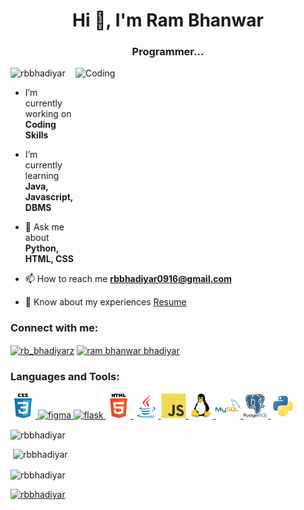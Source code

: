 <h1 align="center">Hi 👋, I'm Ram Bhanwar</h1>               
            
<h3 align="center">Programmer...</h3>  
   
<img align="right" alt="Coding" src="https://camo.githubusercontent.com/5119ee303e5e49cdf23def653b737bede0da49a859a34714d62d9ab518afbbb2/68747470733a2f2f63646e2e6472696262626c652e636f6d2f75736572732f313136323037372f73637265656e73686f74732f333834383931342f70726f6772616d6d65722e676966" data-canonical-src="https://cdn.dribbble.com/users/1162077/screenshots/3848914/programmer.gif" style="display: inline-block; width: 400px; height: 300px;">


<p align="left"> <img src="https://komarev.com/ghpvc/?username=rbbhadiyar&label=Profile%20views&color=0e75b6&style=flat" alt="rbbhadiyar" /> </p>

- I’m currently working on **Coding Skills**

- I’m currently learning **Java, Javascript, DBMS**

- 💬 Ask me about **Python, HTML, CSS**

- 📫 How to reach me **rbbhadiyar0916@gmail.com**

- 📄 Know about my experiences <a href="https://docs.google.com/document/d/1sxdzDPPemOQwsXx-B-03ckrMQiJuqhIw/edit?usp=sharing&ouid=104546113832955011540&rtpof=true&sd=true" target="_blank">Resume<a/>

<h3 align="left">Connect with me:</h3>
<p align="left">
<a href="https://twitter.com/rb_bhadiyarz" target="blank"><img align="center" src="https://raw.githubusercontent.com/rahuldkjain/github-profile-readme-generator/master/src/images/icons/Social/twitter.svg" alt="rb_bhadiyarz" height="30" width="40" /></a>
<a href="https://linkedin.com/in/ram bhanwar bhadiyar" target="blank"><img align="center" src="https://raw.githubusercontent.com/rahuldkjain/github-profile-readme-generator/master/src/images/icons/Social/linked-in-alt.svg" alt="ram bhanwar bhadiyar" height="30" width="40" /></a>
</p>


<h3 align="left">Languages and Tools:</h3>
<p align="left"> <a href="https://www.w3schools.com/css/" target="_blank" rel="noreferrer"> <img src="https://raw.githubusercontent.com/devicons/devicon/master/icons/css3/css3-original-wordmark.svg" alt="css3" width="40" height="40"/> </a> <a href="https://www.figma.com/" target="_blank" rel="noreferrer"> <img src="https://www.vectorlogo.zone/logos/figma/figma-icon.svg" alt="figma" width="40" height="40"/> </a> <a href="https://flask.palletsprojects.com/" target="_blank" rel="noreferrer"> <img src="https://www.vectorlogo.zone/logos/pocoo_flask/pocoo_flask-icon.svg" alt="flask" width="40" height="40"/> </a> <a href="https://www.w3.org/html/" target="_blank" rel="noreferrer"> <img src="https://raw.githubusercontent.com/devicons/devicon/master/icons/html5/html5-original-wordmark.svg" alt="html5" width="40" height="40"/> </a> <a href="https://www.java.com" target="_blank" rel="noreferrer"> <img src="https://raw.githubusercontent.com/devicons/devicon/master/icons/java/java-original.svg" alt="java" width="40" height="40"/> </a> <a href="https://developer.mozilla.org/en-US/docs/Web/JavaScript" target="_blank" rel="noreferrer"> <img src="https://raw.githubusercontent.com/devicons/devicon/master/icons/javascript/javascript-original.svg" alt="javascript" width="40" height="40"/> </a> <a href="https://www.linux.org/" target="_blank" rel="noreferrer"> <img src="https://raw.githubusercontent.com/devicons/devicon/master/icons/linux/linux-original.svg" alt="linux" width="40" height="40"/> </a> <a href="https://www.mysql.com/" target="_blank" rel="noreferrer"> <img src="https://raw.githubusercontent.com/devicons/devicon/master/icons/mysql/mysql-original-wordmark.svg" alt="mysql" width="40" height="40"/> </a> <a href="https://www.postgresql.org" target="_blank" rel="noreferrer"> <img src="https://raw.githubusercontent.com/devicons/devicon/master/icons/postgresql/postgresql-original-wordmark.svg" alt="postgresql" width="40" height="40"/> </a> <a href="https://www.python.org" target="_blank" rel="noreferrer"> <img src="https://raw.githubusercontent.com/devicons/devicon/master/icons/python/python-original.svg" alt="python" width="40" height="40"/> </a> </p>

<p><img align="center" src="https://github-readme-stats.vercel.app/api/top-langs?username=rbbhadiyar&show_icons=true&locale=en&layout=compact" alt="rbbhadiyar" /></p>

<p>&nbsp;<img align="centre" src="https://github-readme-stats.vercel.app/api?username=rbbhadiyar&show_icons=true&locale=en" alt="rbbhadiyar" /></p>

<p><img align="center" src="https://github-readme-streak-stats.herokuapp.com/?user=rbbhadiyar&" alt="rbbhadiyar" /></p>

<p align="left"> <a href="https://github.com/ryo-ma/github-profile-trophy"><img src="https://github-profile-trophy.vercel.app/?username=rbbhadiyar" alt="rbbhadiyar" /></a> </p>

